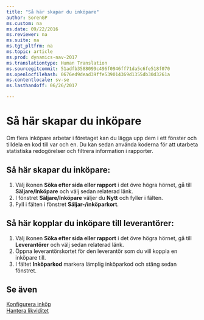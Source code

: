 ```yaml
---
title: "Så här skapar du inköpare"
author: SorenGP
ms.custom: na
ms.date: 09/22/2016
ms.reviewer: na
ms.suite: na
ms.tgt_pltfrm: na
ms.topic: article
ms.prod: dynamics-nav-2017
ms.translationtype: Human Translation
ms.sourcegitcommit: 51adfb3588099c496f0946ff71da5c6fe518f070
ms.openlocfilehash: 0676ed9dead39ffe539014369d1355db30d3261a
ms.contentlocale: sv-se
ms.lasthandoff: 06/26/2017

---
```


# <a name="how-to-set-up-purchasers"></a>Så här skapar du inköpare
Om flera inköpare arbetar i företaget kan du lägga upp dem i ett fönster och tilldela en kod till var och en. Du kan sedan använda koderna för att utarbeta statistiska redogörelser och filtrera information i rapporter.

## <a name="to-set-up-purchasers"></a>Så här skapar du inköpare:
1. Välj ikonen **Söka efter sida eller rapport** i det övre högra hörnet, gå till **Säljare/Inköpare** och välj sedan relaterad länk.
2. I fönstret **Säljare/Inköpare** väljer du **Nytt** och fyller i fälten.
3. Fyll i fälten i fönstret **Säljar-/inköparkort**.

## <a name="to-assign-purchasers-to-vendors"></a>Så här kopplar du inköpare till leverantörer:
1. Välj ikonen **Söka efter sida eller rapport** i det övre högra hörnet, gå till **Leverantörer** och välj sedan relaterad länk.
2. Öppna leverantörskortet för den leverantör som du vill koppla en inköpare till.
3. I fältet **Inköparkod** markera lämplig inköparkod och stäng sedan fönstret.

## <a name="see-also"></a>Se även
[Konfigurera inköp](purchasing-setup-purchasing.md)  
[Hantera likviditet](payables-manage-payables.md)

